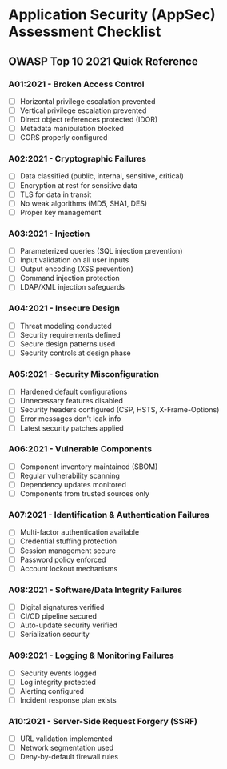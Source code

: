 # Application Security (AppSec) Assessment Checklist

## OWASP Top 10 2021 Quick Reference

### A01:2021 - Broken Access Control
- [ ] Horizontal privilege escalation prevented
- [ ] Vertical privilege escalation prevented
- [ ] Direct object references protected (IDOR)
- [ ] Metadata manipulation blocked
- [ ] CORS properly configured

### A02:2021 - Cryptographic Failures
- [ ] Data classified (public, internal, sensitive, critical)
- [ ] Encryption at rest for sensitive data
- [ ] TLS for data in transit
- [ ] No weak algorithms (MD5, SHA1, DES)
- [ ] Proper key management

### A03:2021 - Injection
- [ ] Parameterized queries (SQL injection prevention)
- [ ] Input validation on all user inputs
- [ ] Output encoding (XSS prevention)
- [ ] Command injection protection
- [ ] LDAP/XML injection safeguards

### A04:2021 - Insecure Design
- [ ] Threat modeling conducted
- [ ] Security requirements defined
- [ ] Secure design patterns used
- [ ] Security controls at design phase

### A05:2021 - Security Misconfiguration
- [ ] Hardened default configurations
- [ ] Unnecessary features disabled
- [ ] Security headers configured (CSP, HSTS, X-Frame-Options)
- [ ] Error messages don't leak info
- [ ] Latest security patches applied

### A06:2021 - Vulnerable Components
- [ ] Component inventory maintained (SBOM)
- [ ] Regular vulnerability scanning
- [ ] Dependency updates monitored
- [ ] Components from trusted sources only

### A07:2021 - Identification & Authentication Failures
- [ ] Multi-factor authentication available
- [ ] Credential stuffing protection
- [ ] Session management secure
- [ ] Password policy enforced
- [ ] Account lockout mechanisms

### A08:2021 - Software/Data Integrity Failures
- [ ] Digital signatures verified
- [ ] CI/CD pipeline secured
- [ ] Auto-update security verified
- [ ] Serialization security

### A09:2021 - Logging & Monitoring Failures
- [ ] Security events logged
- [ ] Log integrity protected
- [ ] Alerting configured
- [ ] Incident response plan exists

### A10:2021 - Server-Side Request Forgery (SSRF)
- [ ] URL validation implemented
- [ ] Network segmentation used
- [ ] Deny-by-default firewall rules
